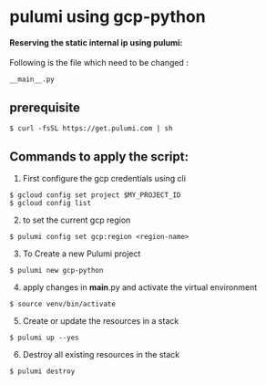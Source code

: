 # pulumi using gcp-python

#### Reserving the static internal ip using pulumi:


Following is the file which need to  be changed :
```
__main__.py
```
## prerequisite

```
$ curl -fsSL https://get.pulumi.com | sh
```

## Commands to apply the script:

1. First configure the gcp credentials using cli

```
$ gcloud config set project $MY_PROJECT_ID
$ gcloud config list
```

2. to set the current gcp region

```
$ pulumi config set gcp:region <region-name>
```
3. To Create a new Pulumi project

```
$ pulumi new gcp-python
```
4. apply changes in __main__.py and activate the virtual environment

```
$ source venv/bin/activate
```

5. Create or update the resources in a stack

```
$ pulumi up --yes
```
6. Destroy all existing resources in the stack

```
$ pulumi destroy
```
